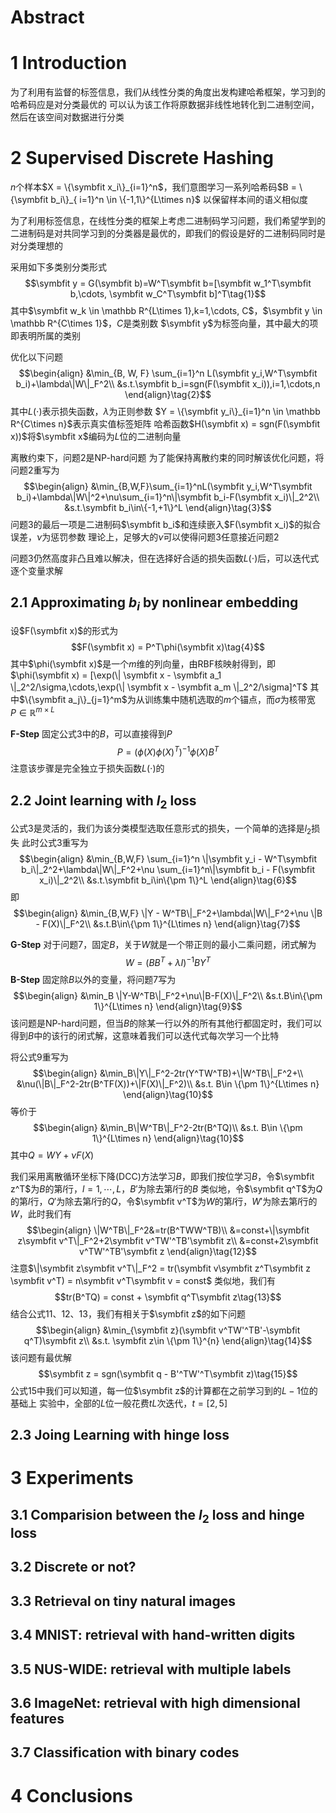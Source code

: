 # Abstract
# 1 Introduction
为了利用有监督的标签信息，我们从线性分类的角度出发构建哈希框架，学习到的哈希码应是对分类最优的
可以认为该工作将原数据非线性地转化到二进制空间，然后在该空间对数据进行分类
# 2 Supervised Discrete Hashing
$n$个样本$X = \{\symbfit x_i\}_{i=1}^n$，我们意图学习一系列哈希码$B = \{\symbfit b_i\}_{ i=1}^n \in \{-1,1\}^{L\times n}$
以保留样本间的语义相似度

为了利用标签信息，在线性分类的框架上考虑二进制码学习问题，我们希望学到的二进制码是对共同学习到的分类器是最优的，即我们的假设是好的二进制码同时是对分类理想的

采用如下多类别分类形式
$$\symbfit y = G(\symbfit b)=W^T\symbfit b=[\symbfit w_1^T\symbfit b,\cdots, \symbfit w_C^T\symbfit b]^T\tag{1}$$
其中$\symbfit w_k \in \mathbb R^{L\times 1},k=1,\cdots, C$，$\symbfit y \in \mathbb R^{C\times 1}$，$C$是类别数
$\symbfit y$为标签向量，其中最大的项即表明所属的类别

优化以下问题
$$\begin{align}
&\min_{B, W, F} \sum_{i=1}^n L(\symbfit y_i,W^T\symbfit b_i)+\lambda\|W\|_F^2\\
&s.t.\symbfit b_i=sgn(F(\symbfit x_i)),i=1,\cdots,n
\end{align}\tag{2}$$
其中$L(\cdot)$表示损失函数，$\lambda$为正则参数
$Y = \{\symbfit y_i\}_{i=1}^n \in \mathbb R^{C\times n}$表示真实值标签矩阵
哈希函数$H(\symbfit x) = sgn(F(\symbfit x))$将$\symbfit x$编码为$L$位的二进制向量

离散约束下，问题2是NP-hard问题
为了能保持离散约束的同时解该优化问题，将问题2重写为
$$\begin{align}
&\min_{B,W,F}\sum_{i=1}^nL(\symbfit y_i,W^T\symbfit b_i)+\lambda\|W\|^2+\nu\sum_{i=1}^n\|\symbfit b_i-F(\symbfit x_i)\|_2^2\\
&s.t.\symbfit b_i\in\{-1,+1\}^L
\end{align}\tag{3}$$
问题3的最后一项是二进制码$\symbfit b_i$和连续嵌入$F(\symbfit x_i)$的拟合误差，$\nu$为惩罚参数
理论上，足够大的$\nu$可以使得问题3任意接近问题2

问题3仍然高度非凸且难以解决，但在选择好合适的损失函数$L(\cdot)$后，可以迭代式逐个变量求解
## 2.1 Approximating $b_i$ by nonlinear embedding
设$F(\symbfit x)$的形式为
$$F(\symbfit x) = P^T\phi(\symbfit x)\tag{4}$$
其中$\phi(\symbfit x)$是一个$m$维的列向量，由RBF核映射得到，即$\phi(\symbfit x) = [\exp(\| \symbfit  x  - \symbfit a_1 \|_2^2/\sigma,\cdots,\exp(\| \symbfit  x  - \symbfit a_m \|_2^2/\sigma]^T$
其中$\{\symbfit a_j\}_{j=1}^m$为从训练集中随机选取的$m$个锚点，而$\sigma$为核带宽
$P\in\mathbb R^{m\times L}$

**F-Step**
固定公式3中的$B$，可以直接得到$P$
$$P = (\phi(X)\phi(X)^T)^{-1}\phi(X)B^T\tag{5}$$
注意该步骤是完全独立于损失函数$L(\cdot)$的

## 2.2 Joint learning with $l_2$ loss
公式3是灵活的，我们为该分类模型选取任意形式的损失，一个简单的选择是$l_2$损失
此时公式3重写为
$$\begin{align}
&\min_{B,W,F} \sum_{i=1}^n \|\symbfit y_i - W^T\symbfit b_i\|_2^2+\lambda\|W\|_F^2+\nu \sum_{i=1}^n\|\symbfit b_i - F(\symbfit x_i)\|_2^2\\
&s.t.\symbfit b_i\in\{\pm 1\}^L
\end{align}\tag{6}$$
即
$$\begin{align}
&\min_{B,W,F}  \|Y - W^TB\|_F^2+\lambda\|W\|_F^2+\nu \|B - F(X)\|_F^2\\
&s.t.B\in\{\pm 1\}^{L\times n}
\end{align}\tag{7}$$

**G-Step**
对于问题7，固定$B$，关于$W$就是一个带正则的最小二乘问题，闭式解为
$$W = (BB^T+\lambda I)^{-1}BY^T\tag{8}$$
**B-Step**
固定除$B$以外的变量，将问题7写为
$$\begin{align}
&\min_B \|Y-W^TB\|_F^2+\nu\|B-F(X)\|_F^2\\
&s.t.B\in\{\pm 1\}^{L\times n}
\end{align}\tag{9}$$
该问题是NP-hard问题，但当$B$的除某一行以外的所有其他行都固定时，我们可以得到$B$中的该行的闭式解，这意味着我们可以迭代式每次学习一个比特

将公式9重写为
$$\begin{align}
&\min_B\|Y\|_F^2-2tr(Y^TW^TB)+\|W^TB\|_F^2+\\
&\nu(\|B\|_F^2-2tr(B^TF(X))+\|F(X)\|_F^2)\\
&s.t. B\in \{\pm 1\}^{L\times n}
\end{align}\tag{10}$$
等价于
$$\begin{align}
&\min_B\|W^TB\|_F^2-2tr(B^TQ)\\
&s.t. B\in \{\pm 1\}^{L\times n}
\end{align}\tag{10}$$
其中$Q = WY + \nu F(X)$

我们采用离散循环坐标下降(DCC)方法学习$B$，即我们按位学习$B$，令$\symbfit z^T$为$B$的第$l$行，$l = 1,\cdots, L$，$B'$为除去第$l$行的$B$
类似地，令$\symbfit q^T$为$Q$的第$l$行，$Q'$为除去第$l$行的$Q$，令$\symbfit v^T$为$W$的第$l$行，$W'$为除去第$l$行的$W$，此时我们有
$$\begin{align}
\|W^TB\|_F^2&=tr(B^TWW^TB)\\
&=const+\|\symbfit z\symbfit v^T\|_F^2+2\symbfit v^TW'^TB'\symbfit z\\
&=const+2\symbfit v^TW'^TB'\symbfit z
\end{align}\tag{12}$$
注意$\|\symbfit z\symbfit v^T\|_F^2 = tr(\symbfit v\symbfit z^T\symbfit z \symbfit v^T) = n\symbfit v^T\symbfit v = const$
类似地，我们有
$$tr(B^TQ) = const + \symbfit q^T\symbfit z\tag{13}$$
结合公式11、12、13，我们有相关于$\symbfit z$的如下问题
$$\begin{align}
&\min_{\symbfit z}(\symbfit v^TW'^TB'-\symbfit q^T)\symbfit z\\
&s.t. \symbfit z\in \{\pm 1\}^{n}
\end{align}\tag{14}$$
该问题有最优解
$$\symbfit z = sgn(\symbfit q - B'^TW'^T\symbfit z)\tag{15}$$
公式15中我们可以知道，每一位$\symbfit z$的计算都在之前学习到的$L-1$位的基础上
实验中，全部的$L$位一般花费$tL$次迭代，$t = [2,5]$

## 2.3 Joing Learning with hinge loss
# 3 Experiments
## 3.1 Comparision between the $l_2$ loss and hinge loss
## 3.2 Discrete or not?
## 3.3 Retrieval on tiny natural images
## 3.4 MNIST: retrieval with hand-written digits
## 3.5 NUS-WIDE: retrieval with multiple labels
## 3.6 ImageNet: retrieval with high dimensional features
## 3.7 Classification with binary codes
# 4 Conclusions
